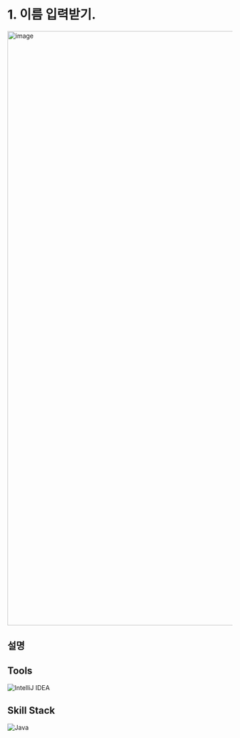# 

# 1. 이름 입력받기.

<img width="1331" alt="image" src="https://user-images.githubusercontent.com/102028778/166191276-c03595d9-46ba-4ce5-9f22-f1a3a5696224.png">

## 설명


## Tools
![IntelliJ IDEA](https://img.shields.io/badge/IntelliJ%20IDEA-000000.svg?&style=for-the-badge&logo=IntelliJ%20IDEA&logocolor=white)
## Skill Stack
![Java](https://img.shields.io/badge/Java-FF160B.svg?&style=for-the-badge&logo=Java&logocolor=white)
